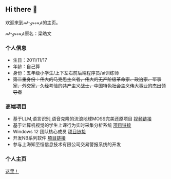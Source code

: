 ## Hi there 👋
欢迎来到𝓃𝒷-ℊ𝓇ℴ𝓊𝓅的主页。

𝓃𝒷-ℊ𝓇ℴ𝓊𝓅原名：梁皓文
### 个人信息
- 生日：2011/11/17
- 年龄：自己算
- 身份：五年级小学生/上下左右前后端程序员/ai训练师
- ~~第二重身份：伟大的马克思主义者，伟大的无产阶级革命家、政治家、军事家、外交家，久经考验的共产主义战士，中国特色社会主义伟大事业的杰出领导者~~
### 高端项目
- 基于LLM,语言识别,语音克隆的流浪地球MOSS完美还原项目 [视频链接](https://www.bilibili.com/video/BV1Dh411g7aR)
- 基于计算机视觉的学生上课行为实时采集分析系统 [项目链接](https://github.com/NB-Group/Intelligent-Classroom-System)
- Windows 12 团队核心成员 [项目链接](https://github.com/tjy-gitnub/win12)
- 开发NB系列软件 [项目链接](https://github.com/NB-Group/NB-software)
- 参与上海知至恒信息技术有限公司交易警报系统的开发

### 个人主页
[这里！](https://nb-group.github.io/)
### 


<!--
**NB-Group/NB-Group** is a ✨ _special_ ✨ repository because its `README.md` (this file) appears on your GitHub profile.

Here are some ideas to get you started:

- 🔭 I’m currently working on ...
- 🌱 I’m currently learning ...
- 👯 I’m looking to collaborate on ...
- 🤔 I’m looking for help with ...
- 💬 Ask me about ...
- 📫 How to reach me: ...
- 😄 Pronouns: ...
- ⚡ Fun fact: ...
-->
